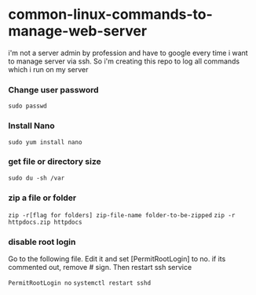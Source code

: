# common-linux-commands-to-manage-web-server
i'm not a server admin by profession and have to google every time i want to manage server via ssh. So i'm creating this repo to log all commands which i run on my server

<h3>Change user password</h3>
<code>sudo passwd <username></code>
<h3>Install Nano</h3>
<code>sudo yum install nano</code>

<h3>get file or directory size</h3>
<code>sudo du -sh /var</code>

<h3>zip a file or folder</h3>
<code>zip -r[flag for folders] zip-file-name folder-to-be-zipped</code>
<code>zip -r httpdocs.zip httpdocs</code>

<h3>disable root login</h3>
<p>Go to the following file. Edit it and set [PermitRootLogin] to no. if its commented out, remove # sign. Then restart ssh service</p>
<code>PermitRootLogin no</code>
<code>systemctl restart sshd</code>
